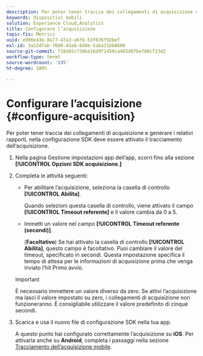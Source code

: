 ```yaml
---
description: Per poter tener traccia dei collegamenti di acquisizione e generare i relativi rapporti, nella configurazione SDK deve essere attivato il tracciamento dell’acquisizione.
keywords: dispositivi mobili
solution: Experience Cloud,Analytics
title: Configurare l’acquisizione
topic-fix: Metrics
uuid: e996e43e-8a77-47a3-a6fb-53f676f92bef
exl-id: 3a12dfab-70d0-41e6-8d4e-5aba21bb8606
source-git-commit: f18d65c738ba16d9f1459ca485d87be708cf23d2
workflow-type: tm+mt
source-wordcount: '195'
ht-degree: 100%

---
```


# Configurare l’acquisizione {#configure-acquisition}

Per poter tener traccia dei collegamenti di acquisizione e generare i relativi rapporti, nella configurazione SDK deve essere attivato il tracciamento dell’acquisizione.

1. Nella pagina Gestione impostazioni app dell’app, scorri fino alla sezione **[!UICONTROL Opzioni SDK acquisizione.]**
1. Completa le attività seguenti:

   * Per abilitare l’acquisizione, seleziona la casella di controllo **[!UICONTROL Abilita]**.

      Quando selezioni questa casella di controllo, viene attivato il campo **[!UICONTROL Timeout referente]** e il valore cambia da 0 a 5.

   * Immetti un valore nel campo **[!UICONTROL Timeout referente (secondi)]**.

      (**Facoltativo**) Se hai attivato la casella di controllo **[!UICONTROL Abilita]**, questo campo è facoltativo. Puoi cambiare il valore del timeout, specificato in secondi. Questa impostazione specifica il tempo di attesa per le informazioni di acquisizione prima che venga inviato l’hit Primo avvio.
   >[!IMPORTANT]
   >È necessario immettere un valore diverso da zero. Se attivi l’acquisizione ma lasci il valore impostato su zero, i collegamenti di acquisizione non funzioneranno. È consigliabile utilizzare il valore predefinito di cinque secondi.

1. Scarica e usa il nuovo file di configurazione SDK nella tua app.

   A questo punto hai configurato correttamente l’acquisizione su **iOS**.
Per attivarla anche su **Android**, completa i passaggi nella sezione [Tracciamento dell’acquisizione mobile](/help/android/acquisition-main/acquisition.md).

